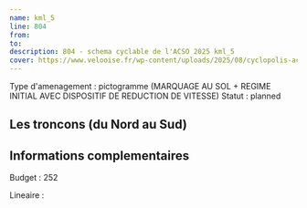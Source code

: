 ```yaml
---
name: kml_5 
line: 804
from: 
to:  
description: 804 - schema cyclable de l'ACSO 2025 kml_5 
cover: https://www.velooise.fr/wp-content/uploads/2025/08/cyclopolis-acso-804.jpg
---
```

Type d'amenagement : pictogramme (MARQUAGE AU SOL + REGIME INITIAL AVEC DISPOSITIF DE REDUCTION DE VITESSE)
Statut : planned
## Les troncons (du Nord au Sud)

## Informations complementaires

Budget  : 252 

Lineaire :

